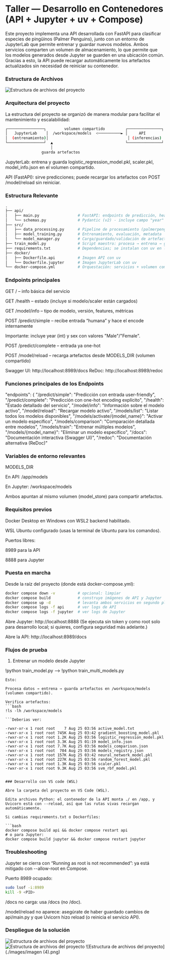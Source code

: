 # Taller — Desarrollo en Contenedores (API + Jupyter + uv + Compose)

Este proyecto implementa una API desarrollada con FastAPI para clasificar especies de pingüinos (Palmer Penguins), junto con un entorno de JupyterLab que permite entrenar y guardar nuevos modelos. Ambos servicios comparten un volumen de almacenamiento, lo que permite que los modelos generados desde Jupyter se guarden en una ubicación común. Gracias a esto, la API puede recargar automáticamente los artefactos actualizados sin necesidad de reiniciar su contenedor.

### Estructura de Archivos
![Estructura de archivos del proyecto](./images/arquitectura.png)

### Arquitectura del proyecto

La estructura del proyecto se organizó de manera modular para facilitar el mantenimiento y escalabilidad:

```bash
┌────────────────┐        volumen compartido         ┌───────────────┐
│   JupyterLab    │  /workspace/models  <──────────► │     API        │
│  (entrenamiento)│                                   │ (inferencias) │
└────────────────┘  ▲                                └───────────────┘
                    │
                guarda artefactos
```

JupyterLab: entrena y guarda logistic_regression_model.pkl, scaler.pkl, model_info.json en el volumen compartido.

API (FastAPI): sirve predicciones; puede recargar los artefactos con POST /model/reload sin reiniciar.

### Estructura Relevante

```graphql
.
├── api/
│   ├── main.py                 # FastAPI: endpoints de predicción, health, info y /model/reload
│   └── schemas.py              # Pydantic (v2) - incluye campo "year" y nombres correctos sex_female/sex_male
├── src/
│   ├── data_processing.py      # Pipeline de procesamiento (palmerpenguins + limpieza + OHE)
│   ├── model_training.py       # Entrenamiento, evaluación, metadata
│   └── model_manager.py        # Carga/guardado/validación de artefactos
├── train_model.py              # Script maestro: procesa → entrena → guarda artefactos
├── requirements.txt            # Dependencias; se instalan con uv en los contenedores
├── docker/
│   ├── Dockerfile.api          # Imagen API con uv
│   └── Dockerfile.jupyter      # Imagen JupyterLab con uv
└── docker-compose.yml          # Orquestación: servicios + volumen compartido de modelos
```

### Endpoints principales

GET / – info básica del servicio

GET /health – estado (incluye si modelo/scaler están cargados)

GET /model/info – tipo de modelo, versión, features, métricas

POST /predict/simple – recibe entrada “humana” y hace el encode internamente

Importante: incluye year (int) y sex con valores "Male"/"Female".

POST /predict/complete – entrada ya one-hot

POST /model/reload – recarga artefactos desde MODELS_DIR (volumen compartido)

Swagger UI: http://localhost:8989/docs
ReDoc: http://localhost:8989/redoc

### Funciones principales de los Endpoints
"endpoints": {    "/predict/simple": "Predicción con entrada user-friendly",    "/predict/complete": "Predicción con one-hot encoding explícito",    "/health": "Estado detallado del servicio",    "/model/info": "Información sobre el modelo activo",    "/model/reload": "Recargar modelo activo",    "/models/list": "Listar todos los modelos disponibles",    "/models/activate/{model_name}": "Activar un modelo específico",    "/models/comparison": "Comparación detallada entre modelos",    "/models/train": "Entrenar múltiples modelos",    "/models/{model_name}": "Eliminar un modelo específico",    "/docs": "Documentación interactiva (Swagger UI)",    "/redoc": "Documentación alternativa (ReDoc)"

### Variables de entorno relevantes

MODELS_DIR

En API: /app/models

En Jupyter: /workspace/models

Ambos apuntan al mismo volumen (model_store) para compartir artefactos.

### Requisitos previos

Docker Desktop en Windows con WSL2 backend habilitado.

WSL Ubuntu configurado (usas la terminal de Ubuntu para los comandos).

Puertos libres:

8989 para la API

8888 para Jupyter

### Puesta en marcha

Desde la raíz del proyecto (donde está docker-compose.yml):

```bash
docker compose down -v          # opcional: limpiar
docker compose build            # construye imágenes de API y Jupyter
docker compose up -d            # levanta ambos servicios en segundo plano
docker compose logs -f api      # ver logs de API
docker compose logs -f jupyter  # ver logs de Jupyter

```

Abre Jupyter: http://localhost:8888
(Se ejecuta sin token y como root solo para desarrollo local; si quieres, configura seguridad más adelante.)

Abre la API: http://localhost:8989/docs

### Flujos de prueba
1) Entrenar un modelo desde Jupyter

!python train_model.py --> !python train_multi_models.py
```
Esto:

Procesa datos → entrena → guarda artefactos en /workspace/models (volumen compartido).

Verifica artefactos:
```bash
!ls -lh /workspace/models
 
```Deberias ver: 
 
-rwxr-xr-x 1 root root    7 Aug 25 03:56 active_model.txt
-rwxr-xr-x 1 root root 745K Aug 25 03:42 gradient_boosting_model.pkl
-rwxr-xr-x 1 root root 1.2K Aug 25 03:56 logistic_regression_model.pkl
-rwxr-xr-x 1 root root 3.3K Aug 25 01:19 model_info.json
-rwxr-xr-x 1 root root 7.7K Aug 25 03:56 models_comparison.json
-rwxr-xr-x 1 root root  704 Aug 25 03:56 models_registry.json
-rwxr-xr-x 1 root root 157K Aug 25 03:42 neural_network_model.pkl
-rwxr-xr-x 1 root root 227K Aug 25 03:56 random_forest_model.pkl
-rwxr-xr-x 1 root root 1.3K Aug 25 03:56 scaler.pkl
-rwxr-xr-x 1 root root 9.3K Aug 25 03:56 svm_rbf_model.pkl


### Desarrollo con VS code (WSL)

Abre la carpeta del proyecto en VS Code (WSL).

Edita archivos Python: el contenedor de la API monta ./ en /app, y Uvicorn está con --reload, así que las rutas vivas recargan automáticamente.

Si cambias requirements.txt o Dockerfiles:

```bash
docker compose build api && docker compose restart api
# o para Jupyter:
docker compose build jupyter && docker compose restart jupyter

```
### Troubleshooting

Jupyter se cierra con “Running as root is not recommended”: ya está mitigado con --allow-root en Compose.

Puerto 8989 ocupado:
```bash
sudo lsof -i:8989
kill -9 <PID>

```
/docs no carga: usa /docs (no /doc).

/model/reload no aparece: asegúrate de haber guardado cambios de api/main.py y que Uvicorn hizo reload (o reinicia el servicio API).

### Despliegue de la solución

![Estructura de archivos del proyecto](./images/api.png)
![Estructura de archivos del proyecto](./images/logs.jpeg)
![Estructura de archivos del proyecto](./images/imagen (4).png)

